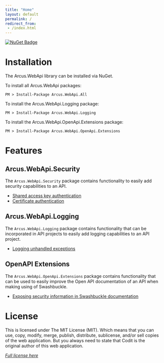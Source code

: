 ```yaml
---
title: "Home"
layout: default
permalink: /
redirect_from:
 - /index.html
---
```


[![NuGet Badge](https://buildstats.info/nuget/Arcus.WebApi.All?includePreReleases=true)](https://www.nuget.org/packages/Arcus.WebApi.All/)

# Installation

The Arcus.WebApi library can be installed via NuGet.

To install all Arcus.WebApi packages:

```shell
PM > Install-Package Arcus.WebApi.All
```

To install the Arcus.WebApi.Logging package:

```shell
PM > Install-Package Arcus.WebApi.Logging
```

To install the Arcus.WebApi.OpenApi.Extensions package:

```shell
PM > Install-Package Arcus.WebApi.OpenApi.Extensions
```

# Features

## Arcus.WebApi.Security

The `Arcus.WebApi.Security` package contains functionality to easily add security capabilities to an API.

- [Shared access key authentication](features/auth/shared-access-key.md)
- [Certificate authentication](features/auth/certificate.md)

## Arcus.WebApi.Logging

The `Arcus.WebApi.Logging` package contains functionality that can be incorporated in API projects to easily add logging capabilities to an API project.

- [Logging unhandled exceptions](features/logging.md)

## OpenAPI Extensions

The `Arcus.WebApi.OpenApi.Extensions` package contains functionality that can be used to easily improve the Open API documentation of an API when making using of Swashbuckle.

- [Exposing security information in Swashbuckle documentation](features/openapi-securitydefinitions.md)

# License
This is licensed under The MIT License (MIT). Which means that you can use, copy, modify, merge, publish, distribute, sublicense, and/or sell copies of the web application. But you always need to state that Codit is the original author of this web application.

*[Full license here](https://github.com/arcus-azure/arcus.webapi/blob/master/LICENSE)*
